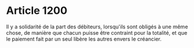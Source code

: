 # Article 1200

Il y a solidarité de la part des débiteurs, lorsqu'ils sont obligés à une même chose, de manière que chacun puisse être contraint pour la totalité, et que le paiement fait par un seul libère les autres envers le créancier.

